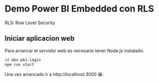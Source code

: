 # Demo Power BI Embedded con RLS
RLS: Row Level Security
## Iniciar aplicacion web
Para arrancar el servidor web es necesario tener Node.js instalado.

```bash
cd mbs-pbi-login
npm run start
```

Una vez arrancado ir a http://localhost:3000 😁.



